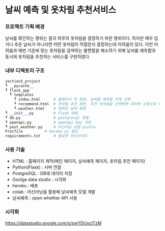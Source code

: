 # 날씨 예측 및 옷차림 추천서비스

### 프로젝트 기획 배경
날씨를 확인하는 행위는 결국 하루의 옷차림을 결정하기 위한 행위이다. 하지만 매우 덥거나 추운 날씨가 아니라면 어떤 옷차림이 적절한지 결정하는데 어려움이 있다. 이런 어려움과 매번 기온에 맞는 옷차림을 검색하는 불편함을 해소하기 위해 날씨를 예측함과 동시에 옷차림을 추천하는 서비스를 구현하였다.

### 내부 디렉토리 구조
```python
section3_project
┖ __pycache__
┖ flask_app
  ┖ templates
    ┖ index.html      # 홈페이지 첫 화면, 날씨를 예측할 지역 선택
    ┖ recommend.html  # 옷차림 추천 화면, 추천 옷차림을 선택하면 네이버 쇼핑으로 이동
    ┖ weather.html    # 예측된 날씨 화면
┖ __init__.py         # flask 연동
┖ db.py               # postgresql 연동
┖ openapi.py          # openapi key 저장
┖ past_weather.py     # 머신러닝 모델 pickle
Procfile	      # heroku ps 할당
requirements.txt      # 필요한 라이브러리
```

### 사용 기술
- HTML : 홈페이지 제작(메인 페이지, 날씨예측 페이지, 옷차림 추천 페이지)
- Python(Flask) : 서버 연결
- PostgreSQL : DB에 데이터 저장
- Goolge data studio : 시각화
- heroku : 배포
- colab : 머신러닝을 활용해 날씨예측 모델 개발
- 날씨예측 : open whether API 사용

### 시각화
https://datastudio.google.com/s/swYDUxctTzM
